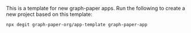 This is a template for new graph-paper apps. Run the following to create a new
project based on this template:

```
npx degit graph-paper-org/app-template graph-paper-app
```
